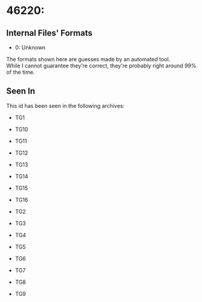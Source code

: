 # 46220: 



## Internal Files' Formats
- 0: Unknown

The formats shown here are guesses made by an automated tool.  
While I cannot guarantee they're correct, they're probably right around 99% of the time.

## Seen In

This id has been seen in the following archives:  

- TG1  

- TG10  

- TG11  

- TG12  

- TG13  

- TG14  

- TG15  

- TG16  

- TG2  

- TG3  

- TG4  

- TG5  

- TG6  

- TG7  

- TG8  

- TG9  
